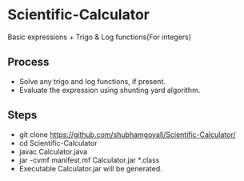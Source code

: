 # Scientific-Calculator
Basic expressions + Trigo &amp; Log functions(For integers)

Process
---------------
-  Solve any trigo and log functions, if present.
-  Evaluate the expression using shunting yard algorithm.

Steps
---------------

-  git clone https://github.com/shubhamgoyall/Scientific-Calculator/
-  cd Scientific-Calculator
-  javac Calculator.java
-  jar -cvmf manifest.mf Calculator.jar *.class
-  Executable Calculator.jar will be generated.

